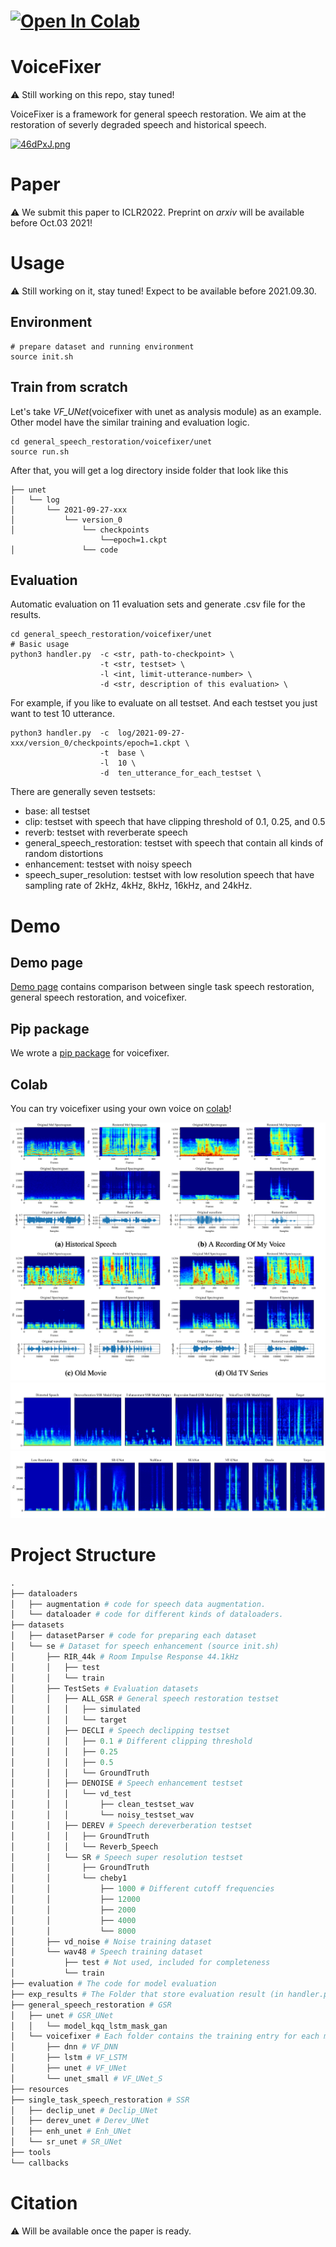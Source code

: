 # [![Open In Colab](https://colab.research.google.com/assets/colab-badge.svg)](https://colab.research.google.com/drive/1HYYUepIsl2aXsdET6P_AmNVXuWP1MCMf?usp=sharing)

# VoiceFixer
⚠️ Still working on this repo, stay tuned!

VoiceFixer is a framework for general speech restoration. We aim at the restoration of severly degraded speech and historical speech.

[![46dPxJ.png](https://z3.ax1x.com/2021/09/26/46dPxJ.png)](https://imgtu.com/i/46dPxJ)

# Paper
⚠️ We submit this paper to ICLR2022. Preprint on *arxiv* will be available before Oct.03 2021!

# Usage
⚠️ Still working on it, stay tuned! Expect to be available before 2021.09.30.

## Environment
```shell script
# prepare dataset and running environment
source init.sh 
```
## Train from scratch

Let's take *VF_UNet*(voicefixer with unet as analysis module) as an example. 
Other model have the similar training and evaluation logic.

```shell script
cd general_speech_restoration/voicefixer/unet
source run.sh
```

After that, you will get a log directory inside folder that look like this
```python3
├── unet
│   └── log
│       └── 2021-09-27-xxx
│           └── version_0
│               └── checkpoints
                    └──epoch=1.ckpt
│               └── code
``` 

## Evaluation
Automatic evaluation on 11 evaluation sets and generate .csv file for the results.
```shell script
cd general_speech_restoration/voicefixer/unet
# Basic usage
python3 handler.py  -c <str, path-to-checkpoint> \
                    -t <str, testset> \ 
                    -l <int, limit-utterance-number> \ 
                    -d <str, description of this evaluation> \ 
```
For example, if you like to evaluate on all testset. And each testset you just want to test 10 utterance.
```shell script
python3 handler.py  -c  log/2021-09-27-xxx/version_0/checkpoints/epoch=1.ckpt \
                    -t  base \ 
                    -l  10 \ 
                    -d  ten_utterance_for_each_testset \ 
```
There are generally seven testsets: 
- base: all testset
- clip: testset with speech that have clipping threshold of 0.1, 0.25, and 0.5
- reverb: testset with reverberate speech
- general_speech_restoration: testset with speech that contain all kinds of random distortions
- enhancement: testset with noisy speech
- speech_super_resolution: testset with low resolution speech that have sampling rate of 2kHz, 4kHz, 8kHz, 16kHz, and 24kHz.

# Demo
## Demo page 

[Demo page](https://haoheliu.github.io/demopage-voicefixer/) contains comparison between single task speech restoration, general speech restoration, and voicefixer.

## Pip package
We wrote a [pip package](https://pypi.org/project/voicefixer/0.0.6/) for voicefixer.

## Colab

You can try voicefixer using your own voice on [colab](https://colab.research.google.com/drive/1HYYUepIsl2aXsdET6P_AmNVXuWP1MCMf?usp=sharing)!

![real-life-example](resources/pics/real.png)
![real-life-example](resources/pics/gsr-demo.png)
![real-life-example](resources/pics/SR-2k.png)

# Project Structure

``` python
.
├── dataloaders 
│   ├── augmentation # code for speech data augmentation.
│   └── dataloader # code for different kinds of dataloaders.
├── datasets 
│   ├── datasetParser # code for preparing each dataset
│   └── se # Dataset for speech enhancement (source init.sh)
│       ├── RIR_44k # Room Impulse Response 44.1kHz
│       │   ├── test
│       │   └── train
│       ├── TestSets # Evaluation datasets
│       │   ├── ALL_GSR # General speech restoration testset
│       │   │   ├── simulated
│       │   │   └── target
│       │   ├── DECLI # Speech declipping testset
│       │   │   ├── 0.1 # Different clipping threshold
│       │   │   ├── 0.25
│       │   │   ├── 0.5
│       │   │   └── GroundTruth
│       │   ├── DENOISE # Speech enhancement testset
│       │   │   └── vd_test
│       │   │       ├── clean_testset_wav
│       │   │       └── noisy_testset_wav
│       │   ├── DEREV # Speech dereverberation testset
│       │   │   ├── GroundTruth
│       │   │   └── Reverb_Speech
│       │   └── SR # Speech super resolution testset
│       │       ├── GroundTruth
│       │       └── cheby1
│       │           ├── 1000 # Different cutoff frequencies
│       │           ├── 12000
│       │           ├── 2000
│       │           ├── 4000
│       │           └── 8000
│       ├── vd_noise # Noise training dataset
│       └── wav48 # Speech training dataset
│           ├── test # Not used, included for completeness
│           └── train 
├── evaluation # The code for model evaluation
├── exp_results # The Folder that store evaluation result (in handler.py).
├── general_speech_restoration # GSR 
│   ├── unet # GSR_UNet
│   │   └── model_kqq_lstm_mask_gan
│   └── voicefixer # Each folder contains the training entry for each model.
│       ├── dnn # VF_DNN
│       ├── lstm # VF_LSTM
│       ├── unet # VF_UNet
│       └── unet_small # VF_UNet_S
├── resources 
├── single_task_speech_restoration # SSR
│   ├── declip_unet # Declip_UNet
│   ├── derev_unet # Derev_UNet
│   ├── enh_unet # Enh_UNet
│   └── sr_unet # SR_UNet
├── tools
└── callbacks
```

# Citation
⚠️  Will be available once the paper is ready.




